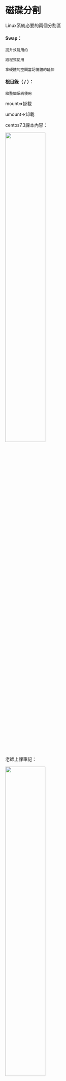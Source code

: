 ﻿# 磁碟分割

Linux系統必要的兩個分割區

#### Swap：
```
提升效能用的

跑程式使用

拿硬體的空間當記憶體的延伸
```

#### 根目錄（ / ）：
```
給整個系統使用
```
mount=>掛載

umount=>卸載

centos7.3課本內容：

<img src="https://github.com/syuan0327/Linux-note/blob/master/%E7%A3%81%E7%A2%9F%E5%88%86%E5%89%B2/1.jpg" width="50%" height="50%">

老師上課筆記：

<img src="https://github.com/syuan0327/Linux-note/blob/master/%E7%A3%81%E7%A2%9F%E5%88%86%E5%89%B2/2.jpg" width="50%" height="50%">

老師上課筆記：

<img src="https://github.com/syuan0327/Linux-note/blob/master/%E7%A3%81%E7%A2%9F%E5%88%86%E5%89%B2/3.jpg" width="50%" height="50%">
